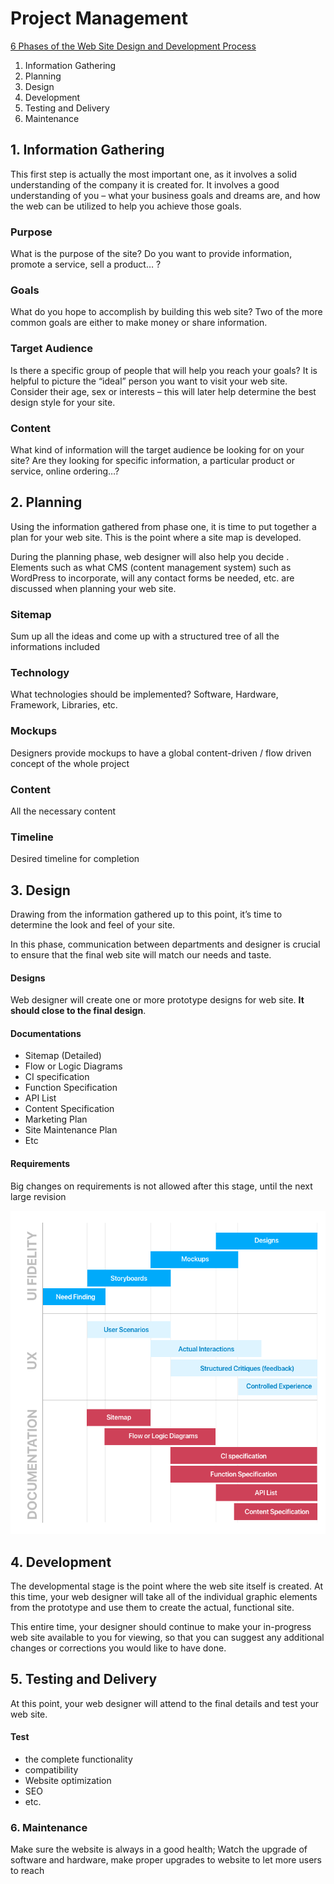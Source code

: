 # Project Management

[6 Phases of the Web Site Design and Development Process](http://www.idesignstudios.com/blog/web-design/phases-web-design-development-process/#.WTVxOxOGPfY)
1. Information Gathering
2. Planning
3. Design
4. Development
5. Testing and Delivery
6. Maintenance


## 1.  Information Gathering

This first step is actually the most important one, as it involves a solid understanding of the company it is created for. It involves a good understanding of you – what your business goals and dreams are, and how the web can be utilized to help you achieve those goals.

### Purpose
What is the purpose of the site? Do you want to provide information, promote a service, sell a product… ?
### Goals
What do you hope to accomplish by building this web site? Two of the more common goals are either to make money or share information.
### Target Audience
Is there a specific group of people that will help you reach your goals? It is helpful to picture the “ideal” person you want to visit your web site. Consider their age, sex or interests – this will later help determine the best design style for your site.
### Content
What kind of information will the target audience be looking for on your site? Are they looking for specific information, a particular product or service, online ordering…?


## 2. Planning
Using the information gathered from phase one, it is time to put together a plan for your web site. This is the point where a site map is developed.

During the planning phase, web designer will also help you decide . Elements such as what CMS (content management system) such as WordPress to incorporate, will any contact forms be needed, etc. are discussed when planning your web site.

### Sitemap
Sum up all the ideas and come up with a structured tree of all the informations included

### Technology
What technologies should be implemented? Software, Hardware, Framework, Libraries, etc.

### Mockups
Designers provide mockups to have a global content-driven / flow driven concept of the whole project

### Content
All the necessary content

### Timeline
Desired timeline for completion

## 3. Design

Drawing from the information gathered up to this point, it’s time to determine the look and feel of your site.

In this phase, communication between departments and designer is crucial to ensure that the final web site will match our needs and taste.

#### Designs
Web designer will create one or more prototype designs for web site. **It should close to the final design**. 

#### Documentations
* Sitemap (Detailed)
* Flow or Logic Diagrams
* CI specification
* Function Specification
* API List
* Content Specification
* Marketing Plan
* Site Maintenance Plan
* Etc

#### Requirements
Big changes on requirements is not allowed after this stage, until the next large revision

![ux_1](https://github.com/helisz/dict/blob/master/_asserts/images/ux1.png)

## 4. Development

The developmental stage is the point where the web site itself is created. At this time, your web designer will take all of the individual graphic elements from the prototype and use them to create the actual, functional site.

This entire time, your designer should continue to make your in-progress web site available to you for viewing, so that you can suggest any additional changes or corrections you would like to have done.

## 5. Testing and Delivery

At this point, your web designer will attend to the final details and test your web site. 

#### Test
* the complete functionality 
* compatibility
* Website optimization
* SEO
* etc.

### 6. Maintenance

Make sure the website is always in a good health; Watch the upgrade of software and hardware, make proper upgrades to website to let more users to reach


